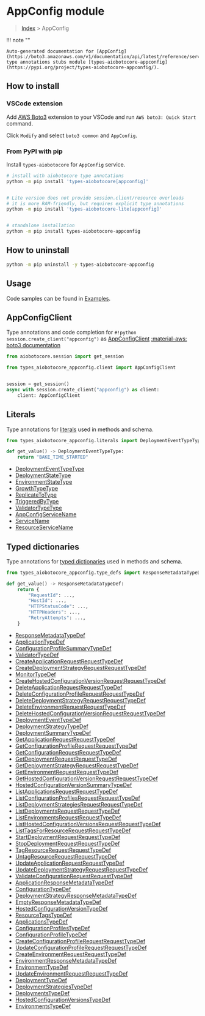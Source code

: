 # AppConfig module

> [Index](../README.md) > AppConfig


!!! note ""

    Auto-generated documentation for [AppConfig](https://boto3.amazonaws.com/v1/documentation/api/latest/reference/services/appconfig.html#AppConfig)
    type annotations stubs module [types-aiobotocore-appconfig](https://pypi.org/project/types-aiobotocore-appconfig/).

## How to install

### VSCode extension

Add [AWS Boto3](https://marketplace.visualstudio.com/items?itemName=Boto3typed.boto3-ide)
extension to your VSCode and run `AWS boto3: Quick Start` command.

Click `Modify` and select `boto3 common` and `AppConfig`.

### From PyPI with pip

Install `types-aiobotocore` for `AppConfig` service.

```bash
# install with aiobotocore type annotations
python -m pip install 'types-aiobotocore[appconfig]'


# Lite version does not provide session.client/resource overloads
# it is more RAM-friendly, but requires explicit type annotations
python -m pip install 'types-aiobotocore-lite[appconfig]'


# standalone installation
python -m pip install types-aiobotocore-appconfig
```



## How to uninstall

```bash
python -m pip uninstall -y types-aiobotocore-appconfig
```

## Usage

Code samples can be found in [Examples](./usage.md).

## AppConfigClient

Type annotations and code completion for  `#!python session.create_client("appconfig")` as [AppConfigClient](./client.md)
[:material-aws: boto3 documentation](https://boto3.amazonaws.com/v1/documentation/api/latest/reference/services/appconfig.html#AppConfig.Client)

```python title="Usage example"
from aiobotocore.session import get_session

from types_aiobotocore_appconfig.client import AppConfigClient


session = get_session()
async with session.create_client("appconfig") as client:
    client: AppConfigClient
```








## Literals

Type annotations for [literals](./literals.md) used in methods and schema.

```python title="Usage example"
from types_aiobotocore_appconfig.literals import DeploymentEventTypeType

def get_value() -> DeploymentEventTypeType:
    return "BAKE_TIME_STARTED"
```

- [DeploymentEventTypeType](./literals.md#deploymenteventtypetype)
- [DeploymentStateType](./literals.md#deploymentstatetype)
- [EnvironmentStateType](./literals.md#environmentstatetype)
- [GrowthTypeType](./literals.md#growthtypetype)
- [ReplicateToType](./literals.md#replicatetotype)
- [TriggeredByType](./literals.md#triggeredbytype)
- [ValidatorTypeType](./literals.md#validatortypetype)
- [AppConfigServiceName](./literals.md#appconfigservicename)
- [ServiceName](./literals.md#servicename)
- [ResourceServiceName](./literals.md#resourceservicename)




## Typed dictionaries

Type annotations for [typed dictionaries](./type_defs.md) used in methods and schema.

```python title="Usage example"
from types_aiobotocore_appconfig.type_defs import ResponseMetadataTypeDef

def get_value() -> ResponseMetadataTypeDef:
    return {
        "RequestId": ...,
        "HostId": ...,
        "HTTPStatusCode": ...,
        "HTTPHeaders": ...,
        "RetryAttempts": ...,
    }
```

- [ResponseMetadataTypeDef](./type_defs.md#responsemetadatatypedef)
- [ApplicationTypeDef](./type_defs.md#applicationtypedef)
- [ConfigurationProfileSummaryTypeDef](./type_defs.md#configurationprofilesummarytypedef)
- [ValidatorTypeDef](./type_defs.md#validatortypedef)
- [CreateApplicationRequestRequestTypeDef](./type_defs.md#createapplicationrequestrequesttypedef)
- [CreateDeploymentStrategyRequestRequestTypeDef](./type_defs.md#createdeploymentstrategyrequestrequesttypedef)
- [MonitorTypeDef](./type_defs.md#monitortypedef)
- [CreateHostedConfigurationVersionRequestRequestTypeDef](./type_defs.md#createhostedconfigurationversionrequestrequesttypedef)
- [DeleteApplicationRequestRequestTypeDef](./type_defs.md#deleteapplicationrequestrequesttypedef)
- [DeleteConfigurationProfileRequestRequestTypeDef](./type_defs.md#deleteconfigurationprofilerequestrequesttypedef)
- [DeleteDeploymentStrategyRequestRequestTypeDef](./type_defs.md#deletedeploymentstrategyrequestrequesttypedef)
- [DeleteEnvironmentRequestRequestTypeDef](./type_defs.md#deleteenvironmentrequestrequesttypedef)
- [DeleteHostedConfigurationVersionRequestRequestTypeDef](./type_defs.md#deletehostedconfigurationversionrequestrequesttypedef)
- [DeploymentEventTypeDef](./type_defs.md#deploymenteventtypedef)
- [DeploymentStrategyTypeDef](./type_defs.md#deploymentstrategytypedef)
- [DeploymentSummaryTypeDef](./type_defs.md#deploymentsummarytypedef)
- [GetApplicationRequestRequestTypeDef](./type_defs.md#getapplicationrequestrequesttypedef)
- [GetConfigurationProfileRequestRequestTypeDef](./type_defs.md#getconfigurationprofilerequestrequesttypedef)
- [GetConfigurationRequestRequestTypeDef](./type_defs.md#getconfigurationrequestrequesttypedef)
- [GetDeploymentRequestRequestTypeDef](./type_defs.md#getdeploymentrequestrequesttypedef)
- [GetDeploymentStrategyRequestRequestTypeDef](./type_defs.md#getdeploymentstrategyrequestrequesttypedef)
- [GetEnvironmentRequestRequestTypeDef](./type_defs.md#getenvironmentrequestrequesttypedef)
- [GetHostedConfigurationVersionRequestRequestTypeDef](./type_defs.md#gethostedconfigurationversionrequestrequesttypedef)
- [HostedConfigurationVersionSummaryTypeDef](./type_defs.md#hostedconfigurationversionsummarytypedef)
- [ListApplicationsRequestRequestTypeDef](./type_defs.md#listapplicationsrequestrequesttypedef)
- [ListConfigurationProfilesRequestRequestTypeDef](./type_defs.md#listconfigurationprofilesrequestrequesttypedef)
- [ListDeploymentStrategiesRequestRequestTypeDef](./type_defs.md#listdeploymentstrategiesrequestrequesttypedef)
- [ListDeploymentsRequestRequestTypeDef](./type_defs.md#listdeploymentsrequestrequesttypedef)
- [ListEnvironmentsRequestRequestTypeDef](./type_defs.md#listenvironmentsrequestrequesttypedef)
- [ListHostedConfigurationVersionsRequestRequestTypeDef](./type_defs.md#listhostedconfigurationversionsrequestrequesttypedef)
- [ListTagsForResourceRequestRequestTypeDef](./type_defs.md#listtagsforresourcerequestrequesttypedef)
- [StartDeploymentRequestRequestTypeDef](./type_defs.md#startdeploymentrequestrequesttypedef)
- [StopDeploymentRequestRequestTypeDef](./type_defs.md#stopdeploymentrequestrequesttypedef)
- [TagResourceRequestRequestTypeDef](./type_defs.md#tagresourcerequestrequesttypedef)
- [UntagResourceRequestRequestTypeDef](./type_defs.md#untagresourcerequestrequesttypedef)
- [UpdateApplicationRequestRequestTypeDef](./type_defs.md#updateapplicationrequestrequesttypedef)
- [UpdateDeploymentStrategyRequestRequestTypeDef](./type_defs.md#updatedeploymentstrategyrequestrequesttypedef)
- [ValidateConfigurationRequestRequestTypeDef](./type_defs.md#validateconfigurationrequestrequesttypedef)
- [ApplicationResponseMetadataTypeDef](./type_defs.md#applicationresponsemetadatatypedef)
- [ConfigurationTypeDef](./type_defs.md#configurationtypedef)
- [DeploymentStrategyResponseMetadataTypeDef](./type_defs.md#deploymentstrategyresponsemetadatatypedef)
- [EmptyResponseMetadataTypeDef](./type_defs.md#emptyresponsemetadatatypedef)
- [HostedConfigurationVersionTypeDef](./type_defs.md#hostedconfigurationversiontypedef)
- [ResourceTagsTypeDef](./type_defs.md#resourcetagstypedef)
- [ApplicationsTypeDef](./type_defs.md#applicationstypedef)
- [ConfigurationProfilesTypeDef](./type_defs.md#configurationprofilestypedef)
- [ConfigurationProfileTypeDef](./type_defs.md#configurationprofiletypedef)
- [CreateConfigurationProfileRequestRequestTypeDef](./type_defs.md#createconfigurationprofilerequestrequesttypedef)
- [UpdateConfigurationProfileRequestRequestTypeDef](./type_defs.md#updateconfigurationprofilerequestrequesttypedef)
- [CreateEnvironmentRequestRequestTypeDef](./type_defs.md#createenvironmentrequestrequesttypedef)
- [EnvironmentResponseMetadataTypeDef](./type_defs.md#environmentresponsemetadatatypedef)
- [EnvironmentTypeDef](./type_defs.md#environmenttypedef)
- [UpdateEnvironmentRequestRequestTypeDef](./type_defs.md#updateenvironmentrequestrequesttypedef)
- [DeploymentTypeDef](./type_defs.md#deploymenttypedef)
- [DeploymentStrategiesTypeDef](./type_defs.md#deploymentstrategiestypedef)
- [DeploymentsTypeDef](./type_defs.md#deploymentstypedef)
- [HostedConfigurationVersionsTypeDef](./type_defs.md#hostedconfigurationversionstypedef)
- [EnvironmentsTypeDef](./type_defs.md#environmentstypedef)

